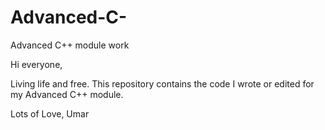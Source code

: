 # Advanced-C-
Advanced C++ module work

Hi everyone,

Living life and free. This repository contains the code I wrote or edited for my Advanced C++ module.

Lots of Love,
Umar

